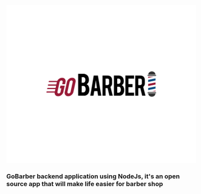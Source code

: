 <img width="500px" src="https://github.com/EdilsonAndrade/gobarber-backend/blob/master/gobarber.jpg">


<h3>GoBarber backend application using NodeJs, it's an open source app that will make life easier for barber shop</h3>
